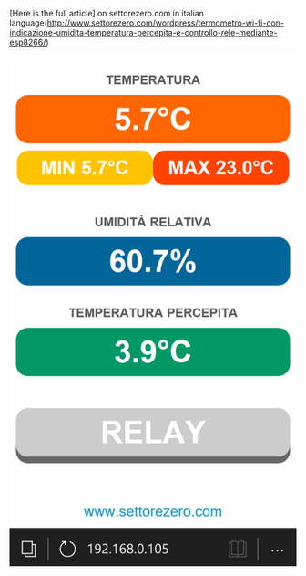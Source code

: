 [Here is the full article] on settorezero.com in italian language(http://www.settorezero.com/wordpress/termometro-wi-fi-con-indicazione-umidita-temperatura-percepita-e-controllo-rele-mediante-esp8266/)

![application screenshot](https://github.com/Cyb3rn0id/ESP8266_experiments/blob/master/DHT22_and_Relay_demo_with_Min_e_Max/DHT_22_and_relay_2.png)

